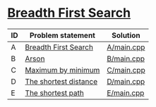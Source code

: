 # [Breadth First Search](https://www.e-olymp.com/ru/contests/9208)




| ID | Problem statement                                                                | Solution                 |
|----|----------------------------------------------------------------------------------|--------------------------|
| A  | [Breadth First Search](https://www.e-olymp.com/en/contests/9208/problems/80028)  | [A/main.cpp](A/main.cpp) |
| B  | [Arson](https://www.e-olymp.com/en/contests/9208/problems/80029)                 | [B/main.cpp](B/main.cpp) |
| C  | [Maximum by minimum](https://www.e-olymp.com/en/contests/9208/problems/80030)    | [C/main.cpp](C/main.cpp) |
| D  | [The shortest distance](https://www.e-olymp.com/en/contests/9208/problems/80031) | [D/main.cpp](D/main.cpp) |
| E  | [The shortest path](https://www.e-olymp.com/en/contests/9208/problems/80032)     | [E/main.cpp](E/main.cpp) |

